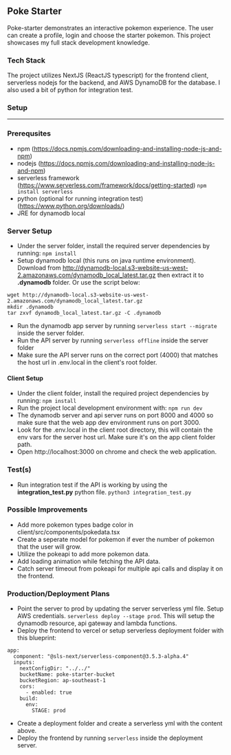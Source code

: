 ## Poke Starter

Poke-starter demonstrates an interactive pokemon experience. The user can create a profile, login and choose the starter pokemon. This project showcases my full stack development knowledge.

### Tech Stack
The project utilizes NextJS (ReactJS typescript) for the frontend client, serverless nodejs for the backend, and AWS DynamoDB for the database. I also used a bit of python for integration test.

### Setup
___
### Prerequsites
* npm (https://docs.npmjs.com/downloading-and-installing-node-js-and-npm)
* nodejs (https://docs.npmjs.com/downloading-and-installing-node-js-and-npm)
* serverless framework (https://www.serverless.com/framework/docs/getting-started)
```npm install serverless```
* python (optional for running integration test) (https://www.python.org/downloads/)
* JRE for dynamodb local

### Server Setup
* Under the server folder, install the required server dependencies by running:
```npm install```
* Setup dynamodb local (this runs on java runtime environment). Download from http://dynamodb-local.s3-website-us-west-2.amazonaws.com/dynamodb_local_latest.tar.gz then extract it to **.dynamodb** folder. Or use the script below:
```
wget http://dynamodb-local.s3-website-us-west-2.amazonaws.com/dynamodb_local_latest.tar.gz
mkdir .dynamodb
tar zxvf dynamodb_local_latest.tar.gz -C .dynamodb
```
* Run the dynamodb app server by running ```serverless start --migrate``` inside the server folder.
* Run the API server by running ```serverless offline``` inside the server folder
* Make sure the API server runs on the correct port (4000) that matches the host url in .env.local in the client's root folder.


#### Client Setup
* Under the client folder, install the required project dependencies by running:
``` npm install ``` 
* Run the project local development environment with:
``` npm run dev ```
* The dynamodb server and api server runs on port 8000 and 4000 so make sure that the web app dev environment runs on port 3000.
* Look for the .env.local in the client root directory, this will contain the env vars for the server host url. Make sure it's on the app client folder path.
* Open http://localhost:3000 on chrome and check the web application.

### Test(s)
* Run integration test if the API is working by using the **integration_test.py** python file.
```python3 integration_test.py```


### Possible Improvements
* Add more pokemon types badge color in client/src/components/pokedata.tsx
* Create a seperate model for pokemon if ever the number of pokemon that the user will grow.
* Utilize the pokeapi to add more pokemon data.
* Add loading animation while fetching the API data.
* Catch server timeout from pokeapi for multiple api calls and display it on the frontend.


### Production/Deployment Plans
* Point the server to prod by updating the server serverless yml file. Setup AWS credentials. ```serverless deploy --stage prod```. This will setup the dynamodb resource, api gateway and lambda functions.
* Deploy the frontend to vercel or setup serverless deployment folder with this blueprint:
```
app:
  component: "@sls-next/serverless-component@3.5.3-alpha.4"
  inputs:
    nextConfigDir: "../../"
    bucketName: poke-starter-bucket
    bucketRegion: ap-southeast-1
    cors:
      - enabled: true
    build:
      env:
        STAGE: prod
```
* Create a deployment folder and create a serverless yml with the content above.
* Deploy the frontend by running ```serverless``` inside the deployment server.




